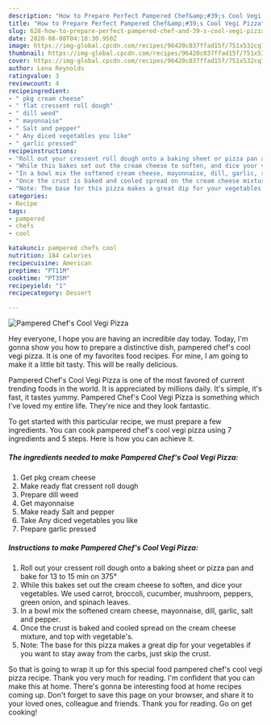```yaml
---
description: "How to Prepare Perfect Pampered Chef&amp;#39;s Cool Vegi Pizza"
title: "How to Prepare Perfect Pampered Chef&amp;#39;s Cool Vegi Pizza"
slug: 628-how-to-prepare-perfect-pampered-chef-and-39-s-cool-vegi-pizza
date: 2020-08-08T04:18:30.950Z
image: https://img-global.cpcdn.com/recipes/96420c037ffad15f/751x532cq70/pampered-chefs-cool-vegi-pizza-recipe-main-photo.jpg
thumbnail: https://img-global.cpcdn.com/recipes/96420c037ffad15f/751x532cq70/pampered-chefs-cool-vegi-pizza-recipe-main-photo.jpg
cover: https://img-global.cpcdn.com/recipes/96420c037ffad15f/751x532cq70/pampered-chefs-cool-vegi-pizza-recipe-main-photo.jpg
author: Lena Reynolds
ratingvalue: 3
reviewcount: 4
recipeingredient:
- " pkg cream cheese"
- " flat cressent roll dough"
- " dill weed"
- " mayonnaise"
- " Salt and pepper"
- " Any diced vegetables you like"
- " garlic pressed"
recipeinstructions:
- "Roll out your cressent roll dough onto a baking sheet or pizza pan and bake for 13 to 15 min on 375°"
- "While this bakes set out the cream cheese to soften, and dice your vegetables. We used carrot, broccoli, cucumber, mushroom, peppers, green onion, and spinach leaves."
- "In a bowl mix the softened cream cheese, mayonnaise, dill, garlic, salt and pepper."
- "Once the crust is baked and cooled spread on the cream cheese mixture, and top with vegetable&#39;s."
- "Note: The base for this pizza makes a great dip for your vegetables if you want to stay away from the carbs, just skip the crust."
categories:
- Recipe
tags:
- pampered
- chefs
- cool

katakunci: pampered chefs cool 
nutrition: 184 calories
recipecuisine: American
preptime: "PT11M"
cooktime: "PT35M"
recipeyield: "1"
recipecategory: Dessert

---
```



![Pampered Chef&#39;s Cool Vegi Pizza](https://img-global.cpcdn.com/recipes/96420c037ffad15f/751x532cq70/pampered-chefs-cool-vegi-pizza-recipe-main-photo.jpg)

Hey everyone, I hope you are having an incredible day today. Today, I'm gonna show you how to prepare a distinctive dish, pampered chef&#39;s cool vegi pizza. It is one of my favorites food recipes. For mine, I am going to make it a little bit tasty. This will be really delicious.



Pampered Chef&#39;s Cool Vegi Pizza is one of the most favored of current trending foods in the world. It is appreciated by millions daily. It's simple, it's fast, it tastes yummy. Pampered Chef&#39;s Cool Vegi Pizza is something which I've loved my entire life. They're nice and they look fantastic.


To get started with this particular recipe, we must prepare a few ingredients. You can cook pampered chef&#39;s cool vegi pizza using 7 ingredients and 5 steps. Here is how you can achieve it.

<!--inarticleads1-->

##### The ingredients needed to make Pampered Chef&#39;s Cool Vegi Pizza:

1. Get  pkg cream cheese
1. Make ready  flat cressent roll dough
1. Prepare  dill weed
1. Get  mayonnaise
1. Make ready  Salt and pepper
1. Take  Any diced vegetables you like
1. Prepare  garlic pressed




<!--inarticleads2-->

##### Instructions to make Pampered Chef&#39;s Cool Vegi Pizza:

1. Roll out your cressent roll dough onto a baking sheet or pizza pan and bake for 13 to 15 min on 375°
1. While this bakes set out the cream cheese to soften, and dice your vegetables. We used carrot, broccoli, cucumber, mushroom, peppers, green onion, and spinach leaves.
1. In a bowl mix the softened cream cheese, mayonnaise, dill, garlic, salt and pepper.
1. Once the crust is baked and cooled spread on the cream cheese mixture, and top with vegetable&#39;s.
1. Note: The base for this pizza makes a great dip for your vegetables if you want to stay away from the carbs, just skip the crust.




So that is going to wrap it up for this special food pampered chef&#39;s cool vegi pizza recipe. Thank you very much for reading. I'm confident that you can make this at home. There's gonna be interesting food at home recipes coming up. Don't forget to save this page on your browser, and share it to your loved ones, colleague and friends. Thank you for reading. Go on get cooking!

